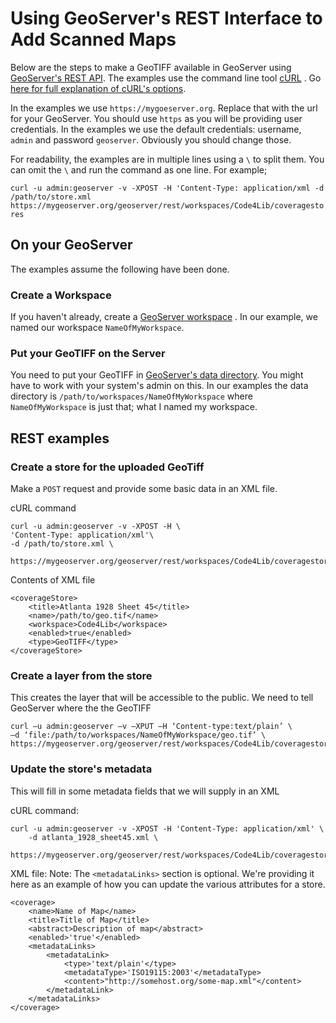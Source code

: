 # Using GeoServer's REST Interface to Add Scanned Maps
Below are the steps to make a GeoTIFF available in GeoServer using [GeoServer's REST API](http://docs.geoserver.org/stable/en/user/rest/). The examples use the command line tool [cURL](https://en.wikipedia.org/wiki/CURL#Examples_of_cURL_use_from_command_line) . Go [here for  full explanation of cURL's options](https://curl.haxx.se/docs/manpage.html).

In the examples we use `https://mygoeserver.org`. Replace that with the url for your GeoServer. You should use `https` as you will be providing user credentials. In the examples we use the default credentials: username, `admin` and password `geoserver`. Obviously you should change those.

For readability, the examples are in multiple lines using a `\`  to split them. You can omit the `\` and run the command as one line. For example;

`curl -u admin:geoserver -v -XPOST -H 'Content-Type: application/xml -d /path/to/store.xml https://mygeoserver.org/geoserver/rest/workspaces/Code4Lib/coveragestores`

## On your GeoServer
The examples assume the following have been done.
### Create a Workspace
If you haven't already, create a [GeoServer workspace](http://docs.geoserver.org/stable/en/user/webadmin/data/workspaces.html) . In our example, we named our workspace `NameOfMyWorkspace`.
### Put your GeoTIFF on the Server
You need to put your GeoTIFF in [GeoServer's data directory](http://docs.geoserver.org/stable/en/user/datadirectory/setting.html#datadir-setting). You might have to work with your system's admin on this. In our examples the data directory is
`/path/to/workspaces/NameOfMyWorkspace` where `NameOfMyWorkspace` is just that; what I named my workspace.

## REST examples

### Create a store for the uploaded GeoTiff
Make a `POST` request and provide some basic data in an XML file.

cURL command
```
curl -u admin:geoserver -v -XPOST -H \
'Content-Type: application/xml'\
-d /path/to/store.xml \
 https://mygeoserver.org/geoserver/rest/workspaces/Code4Lib/coveragestores
```
Contents of XML file
```
<coverageStore>
    <title>Atlanta 1928 Sheet 45</title>
    <name>/path/to/geo.tif</name>
    <workspace>Code4Lib</workspace>
    <enabled>true</enabled>
    <type>GeoTIFF</type>
</coverageStore>
```

### Create a layer from the store
This creates the layer that will be accessible to the public. We need to tell GeoServer where the the GeoTIFF
```
curl –u admin:geoserver –v –XPUT –H ‘Content-type:text/plain’ \
–d ‘file:/path/to/workspaces/NameOfMyWorkspace/geo.tif’ \
https://mygeoserver.org/geoserver/rest/workspaces/Code4Lib/coveragestores/external.geotiffconfigure=first
```

### Update the store's metadata
This will fill in some metadata fields that we will supply in an XML

cURL command:
```
curl -u admin:geoserver -v -XPOST -H 'Content-Type: application/xml' \
    -d atlanta_1928_sheet45.xml \
    https://mygeoserver.org/geoserver/rest/workspaces/Code4Lib/coveragestores/atlanta_1928_sheet45.xml
```
XML file:
Note: The `<metadataLinks>` section is optional. We're providing it here as an example of how you can update the various attributes for a store.
```
<coverage>
	<name>Name of Map</name>
	<title>Title of Map</title>
	<abstract>Description of map</abstract>
	<enabled>'true'</enabled>
	<metadataLinks>
		<metadataLink>
			<type>'text/plain'</type>
			<metadataType>'ISO19115:2003'</metadataType>
			<content>"http://somehost.org/some-map.xml"</content>
		</metadataLink>
	</metadataLinks>
</coverage>


```
